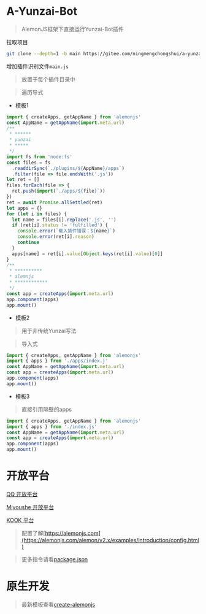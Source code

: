 # A-Yunzai-Bot

> AlemonJS框架下直接运行Yunzai-Bot插件

拉取项目

```sh
git clone --depth=1 -b main https://gitee.com/ningmengchongshui/a-yunzai.git
```

增加插件识别文件`main.js`

> 放置于每个插件目录中

> 遍历导式

- 模板1

```js
import { createApps, getAppName } from 'alemonjs'
const AppName = getAppName(import.meta.url)
/**
 * ******
 * yunzai
 * *****
 */
import fs from 'node:fs'
const files = fs
  .readdirSync(`./plugins/${AppName}/apps`)
  .filter(file => file.endsWith('.js'))
let ret = []
files.forEach(file => {
  ret.push(import(`./apps/${file}`))
})
ret = await Promise.allSettled(ret)
let apps = {}
for (let i in files) {
  let name = files[i].replace('.js', '')
  if (ret[i].status != 'fulfilled') {
    console.error(`载入插件错误：${name}`)
    console.error(ret[i].reason)
    continue
  }
  apps[name] = ret[i].value[Object.keys(ret[i].value)[0]]
}
/**
 * **********
 * alemnjs
 * ************
 */
const app = createApps(import.meta.url)
app.component(apps)
app.mount()
```

- 模板2

> 用于非传统Yunzai写法

> 导入式

```js
import { createApps, getAppName } from 'alemonjs'
import { apps } from './apps/index.j'
const AppName = getAppName(import.meta.url)
const app = createApps(import.meta.url)
app.component(apps)
app.mount()
```

- 模板3

> 直接引用隔壁的apps

```js
import { createApps, getAppName } from 'alemonjs'
import { apps } from './index.js'
const AppName = getAppName(import.meta.url)
const app = createApps(import.meta.url)
app.component(apps)
app.mount()
```

# 开放平台

[QQ 开放平台](https://q.qq.com/#/)

[Miyoushe 开放平台](https://open.miyoushe.com/#/login)

[KOOK 平台](https://developer.kookapp.cn/doc/)

> 配置了解[https://alemonjs.com](https://alemonjs.com/alemon/v2.x/examples/introduction/config.html)

> 更多指令请看[package.json](./package.json)

# 原生开发

> 最新模板查看[create-alemonjs](https://gitee.com/ningmengchongshui/alemon/tree/cli/bin)
